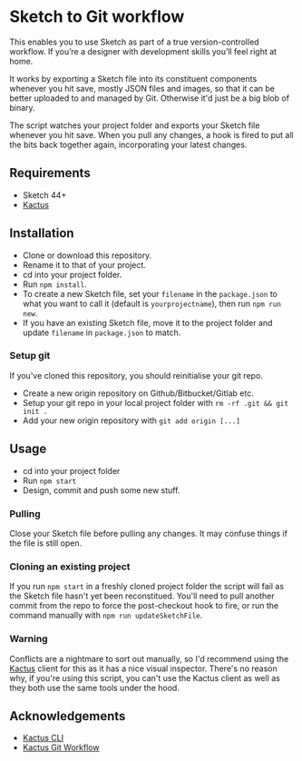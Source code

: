 # Sketch to Git workflow

This enables you to use Sketch as part of a true version-controlled workflow. If you’re a designer with development skills you’ll feel right at home.

It works by exporting a Sketch file into its constituent components whenever you hit save, mostly JSON files and images, so that it can be better uploaded to and managed by Git. Otherwise it'd just be a big blob of binary.

The script watches your project folder and exports your Sketch file whenever you hit save. When you pull any changes, a hook is fired to put all the bits back together again, incorporating your latest changes.

## Requirements

* Sketch 44+
* [Kactus](https://kactus.io)

## Installation

* Clone or download this repository.
* Rename it to that of your project.
* cd into your project folder.
* Run `npm install`.
* To create a new Sketch file, set your `filename` in the `package.json` to what you want to call it (default is `yourprojectname`), then run `npm run new`.
* If you have an existing Sketch file, move it to the project folder and update `filename` in `package.json` to match.

### Setup git

If you've cloned this repository, you should reinitialise your git repo.

* Create a new origin repository on Github/Bitbucket/Gitlab etc.
* Setup your git repo in your local project folder with `rm -rf .git && git init .`
* Add your new origin repository with `git add origin [...]`

## Usage

* cd into your project folder
* Run `npm start`
* Design, commit and push some new stuff.

### Pulling

Close your Sketch file before pulling any changes. It may confuse things if the file is still open.

### Cloning an existing project

If you run `npm start` in a freshly cloned project folder the script will fail as the Sketch file hasn't yet been reconstitued. You'll need to pull another commit from the repo to force the post-checkout hook to fire, or run the command manually with `npm run updateSketchFile`.

### Warning

Conflicts are a nightmare to sort out manually, so I'd recommend using the [Kactus](https://kactus.io) client for this as it has a nice visual inspector. There's no reason why, if you're using this script, you can't use the Kactus client as well as they both use the same tools under the hood.

## Acknowledgements

* [Kactus CLI](https://github.com/kactus-io/kactus-cli)
* [Kactus Git Workflow](https://github.com/thinkbright/kactus-git-workflow)
